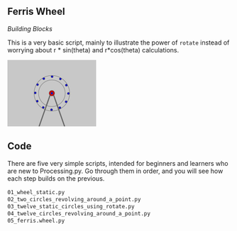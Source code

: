 ## Ferris Wheel

*Building Blocks*

This is a very basic script, mainly to illustrate the power of `rotate` instead of worrying about
r * sin(theta) and r*cos(theta) calculations.

<img src='images/ferris.gif' width='200'>

## Code

There are five very simple scripts, intended for beginners and learners who are new to Processing.py.
Go through them in order, and you will see how each step builds on the previous.

    01_wheel_static.py
    02_two_circles_revolving_around_a_point.py  
    03_twelve_static_circles_using_rotate.py       
    04_twelve_circles_revolving_around_a_point.py
    05_ferris.wheel.py
    